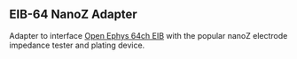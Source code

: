 ## EIB-64 NanoZ Adapter

Adapter to interface [Open Ephys 64ch EIB](https://github.com/open-ephys/eib-64) with the popular nanoZ electrode impedance tester and plating device.
